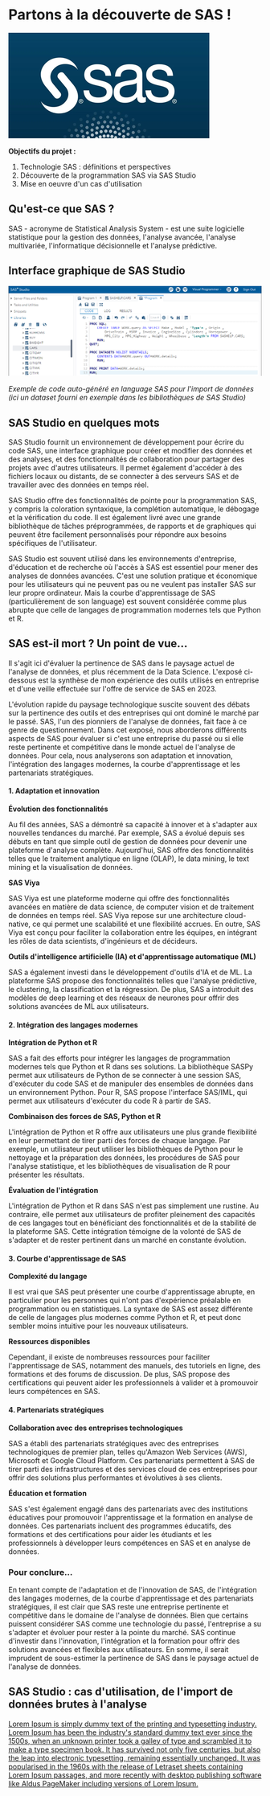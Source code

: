 # Partons à la découverte de SAS !

![SAS](include/SAS_logo.png)

**Objectifs du projet :**
 1. Technologie SAS : définitions et perspectives
 2. Découverte de la programmation SAS via SAS Studio
 3. Mise en oeuvre d'un cas d'utilisation

## Qu'est-ce que SAS ?

SAS - acronyme de Statistical Analysis System - est une suite logicielle statistique pour la gestion des données, l'analyse avancée, l'analyse multivariée, l'informatique décisionnelle et l'analyse prédictive.

## Interface graphique de SAS Studio

![SAS](include/SAS_Studio_Data_Import.png)

*Exemple de code auto-généré en language SAS pour l'import de données (ici un dataset fourni en exemple dans les bibliothèques de SAS Studio)*

## SAS Studio en quelques mots

SAS Studio fournit un environnement de développement pour écrire du code SAS, une interface graphique pour créer et modifier des données et des analyses, et des fonctionnalités de collaboration pour partager des projets avec d'autres utilisateurs. Il permet également d'accéder à des fichiers locaux ou distants, de se connecter à des serveurs SAS et de travailler avec des données en temps réel.

SAS Studio offre des fonctionnalités de pointe pour la programmation SAS, y compris la coloration syntaxique, la complétion automatique, le débogage et la vérification du code. Il est également livré avec une grande bibliothèque de tâches préprogrammées, de rapports et de graphiques qui peuvent être facilement personnalisés pour répondre aux besoins spécifiques de l'utilisateur.

SAS Studio est souvent utilisé dans les environnements d'entreprise, d'éducation et de recherche où l'accès à SAS est essentiel pour mener des analyses de données avancées. C'est une solution pratique et économique pour les utilisateurs qui ne peuvent pas ou ne veulent pas installer SAS sur leur propre ordinateur. Mais la courbe d'apprentissage de SAS (particulièrement de son language) est souvent considérée comme plus abrupte que celle de langages de programmation modernes tels que Python et R.

## SAS est-il mort ? Un point de vue...

Il s'agit ici d'évaluer la pertinence de SAS dans le paysage actuel de l'analyse de données, et plus récemment de la Data Science. L'exposé ci-dessous est la synthèse de mon expérience des outils utilisés en entreprise et d'une veille effectuée sur l'offre de service de SAS en 2023.

L'évolution rapide du paysage technologique suscite souvent des débats sur la pertinence des outils et des entreprises qui ont dominé le marché par le passé. SAS, l'un des pionniers de l'analyse de données, fait face à ce genre de questionnement. Dans cet exposé, nous aborderons différents aspects de SAS pour évaluer si c'est une entreprise du passé ou si elle reste pertinente et compétitive dans le monde actuel de l'analyse de données. Pour cela, nous analyserons son adaptation et innovation, l'intégration des langages modernes, la courbe d'apprentissage et les partenariats stratégiques.

#### 1. Adaptation et innovation

**Évolution des fonctionnalités**

Au fil des années, SAS a démontré sa capacité à innover et à s'adapter aux nouvelles tendances du marché. Par exemple, SAS a évolué depuis ses débuts en tant que simple outil de gestion de données pour devenir une plateforme d'analyse complète. Aujourd'hui, SAS offre des fonctionnalités telles que le traitement analytique en ligne (OLAP), le data mining, le text mining et la visualisation de données.

**SAS Viya**

SAS Viya est une plateforme moderne qui offre des fonctionnalités avancées en matière de data science, de computer vision et de traitement de données en temps réel. SAS Viya repose sur une architecture cloud-native, ce qui permet une scalabilité et une flexibilité accrues. En outre, SAS Viya est conçu pour faciliter la collaboration entre les équipes, en intégrant les rôles de data scientists, d'ingénieurs et de décideurs.

**Outils d'intelligence artificielle (IA) et d'apprentissage automatique (ML)**

SAS a également investi dans le développement d'outils d'IA et de ML. La plateforme SAS propose des fonctionnalités telles que l'analyse prédictive, le clustering, la classification et la régression. De plus, SAS a introduit des modèles de deep learning et des réseaux de neurones pour offrir des solutions avancées de ML aux utilisateurs.

#### 2. Intégration des langages modernes

**Intégration de Python et R**

SAS a fait des efforts pour intégrer les langages de programmation modernes tels que Python et R dans ses solutions. La bibliothèque SASPy permet aux utilisateurs de Python de se connecter à une session SAS, d'exécuter du code SAS et de manipuler des ensembles de données dans un environnement Python. Pour R, SAS propose l'interface SAS/IML, qui permet aux utilisateurs d'exécuter du code R à partir de SAS.

**Combinaison des forces de SAS, Python et R**

L'intégration de Python et R offre aux utilisateurs une plus grande flexibilité en leur permettant de tirer parti des forces de chaque langage. Par exemple, un utilisateur peut utiliser les bibliothèques de Python pour le nettoyage et la préparation des données, les procédures de SAS pour l'analyse statistique, et les bibliothèques de visualisation de R pour présenter les résultats.

**Évaluation de l'intégration**

L'intégration de Python et R dans SAS n'est pas simplement une rustine. Au contraire, elle permet aux utilisateurs de profiter pleinement des capacités de ces langages tout en bénéficiant des fonctionnalités et de la stabilité de la plateforme SAS. Cette intégration témoigne de la volonté de SAS de s'adapter et de rester pertinent dans un marché en constante évolution.

#### 3. Courbe d'apprentissage de SAS

**Complexité du langage**

Il est vrai que SAS peut présenter une courbe d'apprentissage abrupte, en particulier pour les personnes qui n'ont pas d'expérience préalable en programmation ou en statistiques. La syntaxe de SAS est assez différente de celle de langages plus modernes comme Python et R, et peut donc sembler moins intuitive pour les nouveaux utilisateurs.

**Ressources disponibles**

Cependant, il existe de nombreuses ressources pour faciliter l'apprentissage de SAS, notamment des manuels, des tutoriels en ligne, des formations et des forums de discussion. De plus, SAS propose des certifications qui peuvent aider les professionnels à valider et à promouvoir leurs compétences en SAS.

#### 4. Partenariats stratégiques

**Collaboration avec des entreprises technologiques**

SAS a établi des partenariats stratégiques avec des entreprises technologiques de premier plan, telles qu'Amazon Web Services (AWS), Microsoft et Google Cloud Platform. Ces partenariats permettent à SAS de tirer parti des infrastructures et des services cloud de ces entreprises pour offrir des solutions plus performantes et évolutives à ses clients.

**Éducation et formation**

SAS s'est également engagé dans des partenariats avec des institutions éducatives pour promouvoir l'apprentissage et la formation en analyse de données. Ces partenariats incluent des programmes éducatifs, des formations et des certifications pour aider les étudiants et les professionnels à développer leurs compétences en SAS et en analyse de données.

 ### Pour conclure...

En tenant compte de l'adaptation et de l'innovation de SAS, de l'intégration des langages modernes, de la courbe d'apprentissage et des partenariats stratégiques, il est clair que SAS reste une entreprise pertinente et compétitive dans le domaine de l'analyse de données. Bien que certains puissent considérer SAS comme une technologie du passé, l'entreprise a su s'adapter et évoluer pour rester à la pointe du marché. SAS continue d'investir dans l'innovation, l'intégration et la formation pour offrir des solutions avancées et flexibles aux utilisateurs. En somme, il serait imprudent de sous-estimer la pertinence de SAS dans le paysage actuel de l'analyse de données.

## SAS Studio : cas d'utilisation, de l'import de données brutes à l'analyse

<a href="https://www.lipsum.com/">Lorem Ipsum is simply dummy text of the printing and typesetting industry. Lorem Ipsum has been the industry's standard dummy text ever since the 1500s, when an unknown printer took a galley of type and scrambled it to make a type specimen book. It has survived not only five centuries, but also the leap into electronic typesetting, remaining essentially unchanged. It was popularised in the 1960s with the release of Letraset sheets containing Lorem Ipsum passages, and more recently with desktop publishing software like Aldus PageMaker including versions of Lorem Ipsum.<a>